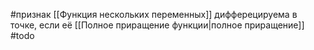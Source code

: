 #признак 
[[Функция нескольких переменных]] дифферецируема в точке, если её [[Полное приращение функции|полное приращение]] 
#todo